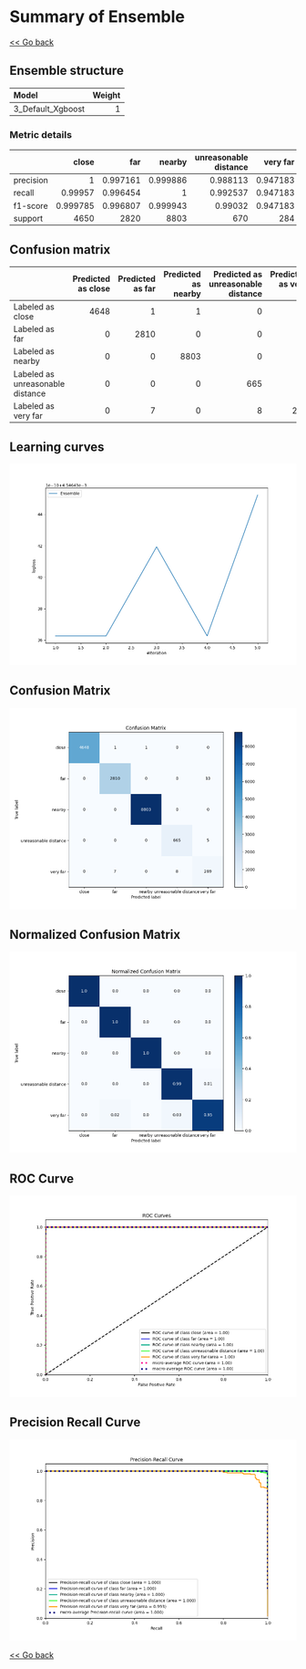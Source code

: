 # Summary of Ensemble

[<< Go back](../README.md)


## Ensemble structure
| Model             |   Weight |
|:------------------|---------:|
| 3_Default_Xgboost |        1 |

### Metric details
|           |       close |         far |      nearby |   unreasonable distance |   very far |   accuracy |    macro avg |   weighted avg |    logloss |
|:----------|------------:|------------:|------------:|------------------------:|-----------:|-----------:|-------------:|---------------:|-----------:|
| precision |    1        |    0.997161 |    0.999886 |                0.988113 |   0.947183 |   0.998142 |     0.986469 |       0.998144 | 0.00454643 |
| recall    |    0.99957  |    0.996454 |    1        |                0.992537 |   0.947183 |   0.998142 |     0.987149 |       0.998142 | 0.00454643 |
| f1-score  |    0.999785 |    0.996807 |    0.999943 |                0.99032  |   0.947183 |   0.998142 |     0.986808 |       0.998143 | 0.00454643 |
| support   | 4650        | 2820        | 8803        |              670        | 284        |   0.998142 | 17227        |   17227        | 0.00454643 |


## Confusion matrix
|                                  |   Predicted as close |   Predicted as far |   Predicted as nearby |   Predicted as unreasonable distance |   Predicted as very far |
|:---------------------------------|---------------------:|-------------------:|----------------------:|-------------------------------------:|------------------------:|
| Labeled as close                 |                 4648 |                  1 |                     1 |                                    0 |                       0 |
| Labeled as far                   |                    0 |               2810 |                     0 |                                    0 |                      10 |
| Labeled as nearby                |                    0 |                  0 |                  8803 |                                    0 |                       0 |
| Labeled as unreasonable distance |                    0 |                  0 |                     0 |                                  665 |                       5 |
| Labeled as very far              |                    0 |                  7 |                     0 |                                    8 |                     269 |

## Learning curves
![Learning curves](learning_curves.png)
## Confusion Matrix

![Confusion Matrix](confusion_matrix.png)


## Normalized Confusion Matrix

![Normalized Confusion Matrix](confusion_matrix_normalized.png)


## ROC Curve

![ROC Curve](roc_curve.png)


## Precision Recall Curve

![Precision Recall Curve](precision_recall_curve.png)



[<< Go back](../README.md)
